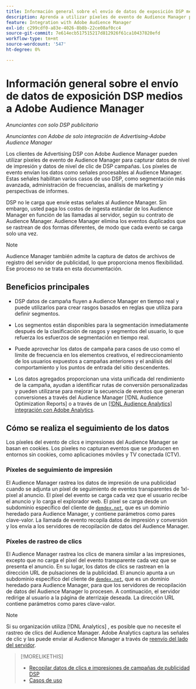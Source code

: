 ```yaml
---
title: Información general sobre el envío de datos de exposición DSP medios a Adobe Audience Manager
description: Aprenda a utilizar píxeles de evento de Audience Manager para capturar datos de nivel de impresión y de nivel de clic de campañas de DSP publicitarias
feature: Integration with Adobe Audience Manager
exl-id: c299cdf0-a83e-4026-8b8b-22ce08af0cc4
source-git-commit: 7e614ecb517515217d812926f61ca10437820efd
workflow-type: tm+mt
source-wordcount: '547'
ht-degree: 0%

---
```


# Información general sobre el envío de datos de exposición DSP medios a Adobe Audience Manager

*Anunciantes con solo DSP publicitario*

*Anunciantes con Adobe de solo integración de Advertising-Adobe Audience Manager*

Los clientes de Advertising DSP con Adobe Audience Manager pueden utilizar píxeles de evento de Audience Manager para capturar datos de nivel de impresión y datos de nivel de clic de DSP campañas. Los píxeles de evento envían los datos como señales procesables al Audience Manager. Estas señales habilitan varios casos de uso DSP, como segmentación más avanzada, administración de frecuencias, análisis de marketing y perspectivas de informes.

DSP no le carga que envíe estas señales al Audience Manager. Sin embargo, usted paga los costos de ingesta estándar de los Audience Manager en función de las llamadas al servidor, según su contrato de Audience Manager. Audience Manager elimina los eventos duplicados que se rastrean de dos formas diferentes, de modo que cada evento se carga solo una vez.

>[!NOTE]
>
> Audience Manager también admite la captura de datos de archivos de registro del servidor de publicidad, lo que proporciona menos flexibilidad. Ese proceso no se trata en esta documentación.

## Beneficios principales

* DSP datos de campaña fluyen a Audience Manager en tiempo real y puede utilizarlos para crear rasgos basados en reglas que utiliza para definir segmentos.

* Los segmentos están disponibles para la segmentación inmediatamente después de la clasificación de rasgos y segmentos del usuario, lo que refuerza los esfuerzos de segmentación en tiempo real.

* Puede aprovechar los datos de campaña para casos de uso como el límite de frecuencia en los elementos creativos, el redireccionamiento de los usuarios expuestos a campañas anteriores y el análisis del comportamiento y los puntos de entrada del sitio descendentes.

* Los datos agregados proporcionan una vista unificada del rendimiento de la campaña, ayudan a identificar rutas de conversión personalizadas y pueden utilizarse para mejorar la secuencia de eventos que generan conversiones a través del Audience Manager [!DNL Audience Optimization Reports] o a través de un [[!DNL Audience Analytics] integración con Adobe Analytics](/help/integrations/audience-manager/audience-analytics.md).

## Cómo se realiza el seguimiento de los datos

Los píxeles del evento de clics e impresiones del Audience Manager se basan en cookies. Los píxeles no capturan eventos que se producen en entornos sin cookies, como aplicaciones móviles y TV conectada (CTV).

### Píxeles de seguimiento de impresión

El Audience Manager rastrea los datos de impresión de una publicidad cuando se adjunta un píxel de seguimiento de eventos transparentes de 1xl-pixel al anuncio. El píxel del evento se carga cada vez que el usuario recibe el anuncio y lo carga el explorador web. El píxel se carga desde un subdominio específico del cliente de [`demdex.net`](https://experienceleague.adobe.com/docs/audience-manager/user-guide/reference/demdex-calls.html), que es un dominio heredado para Audience Manager, y contiene parámetros como pares clave-valor. La llamada de evento recopila datos de impresión y conversión y los envía a los servidores de recopilación de datos del Audience Manager.

### Píxeles de rastreo de clics

El Audience Manager rastrea los clics de manera similar a las impresiones, excepto que no carga el píxel del evento transparente cada vez que se presenta el anuncio. En su lugar, los datos de clics se rastrean en la dirección URL de pulsaciones de la publicidad. El anuncio apunta a un subdominio específico del cliente de [`demdex.net`](https://experienceleague.adobe.com/docs/audience-manager/user-guide/reference/demdex-calls.html), que es un dominio heredado para Audience Manager, para que los servidores de recopilación de datos del Audience Manager lo procesen. A continuación, el servidor redirige al usuario a la página de aterrizaje deseada. La dirección URL contiene parámetros como pares clave-valor.

>[!NOTE]
>
>Si su organización utiliza [!DNL Analytics] , es posible que no necesite el rastreo de clics del Audience Manager. Adobe Analytics captura las señales de clic y las puede enviar al Audience Manager a través de [reenvío del lado del servidor](https://experienceleague.adobe.com/docs/analytics/admin/admin-tools/server-side-forwarding/ssf.html).

>[!MORELIKETHIS]
>
>* [Recopilar datos de clics e impresiones de campañas de publicidad DSP](collect.md)
>* [Casos de uso](use-cases.md)

